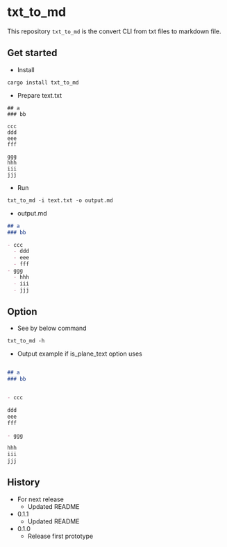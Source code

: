 # txt_to_md

This repository `txt_to_md` is the convert CLI from txt files to markdown file.

## Get started

- Install

```
cargo install txt_to_md
```

- Prepare text.txt

```
## a
### bb

ccc
ddd
eee
fff

ggg
hhh
iii
jjj
```

- Run

```
txt_to_md -i text.txt -o output.md
```

- output.md

```md
## a
### bb

- ccc
  - ddd
  - eee
  - fff
- ggg
  - hhh
  - iii
  - jjj
```

## Option

- See by below command

```
txt_to_md -h
```

- Output example if is_plane_text option uses

```md

## a
### bb


- ccc

ddd
eee
fff

- ggg

hhh
iii
jjj
```

## History

- For next release
  - Updated README
- 0.1.1
  - Updated README
- 0.1.0
  - Release first prototype

